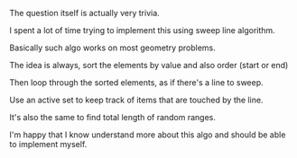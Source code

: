 The question itself is actually very trivia.

I spent a lot of time trying to implement this using sweep line algorithm.

Basically such algo works on most geometry problems.

The idea is always, sort the elements by value and also order (start or end)

Then loop through the sorted elements, as if there's a line to sweep.

Use an active set to keep track of items that are touched by the line.

It's also the same to find total length of random ranges.

I'm happy that I know understand more about this algo and should be able to implement myself.
